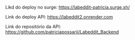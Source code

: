 Likd do deploy no surge: https://labeddit-patricia.surge.sh/

Link do deploy API: https://labeddit2.onrender.com

Link do repositório da API: https://github.com/patriciapossarii/Labeddit_Backend
